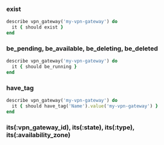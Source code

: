 ### exist

```ruby
describe vpn_gateway('my-vpn-gateway') do
  it { should exist }
end
```

### be_pending, be_available, be_deleting, be_deleted

```ruby
describe vpn_gateway('my-vpn-gateway') do
  it { should be_running }
end
```

### have_tag

```ruby
describe vpn_gateway('my-vpn-gateway') do
  it { should have_tag('Name').value('my-vpn-gateway') }
end
```

### its(:vpn_gateway_id), its(:state), its(:type), its(:availability_zone)
